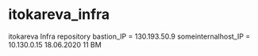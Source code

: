 # itokareva_infra
itokareva Infra repository
bastion_IP = 130.193.50.9
someinternalhost_IP = 10.130.0.15
18.06.2020 11 BM
 
